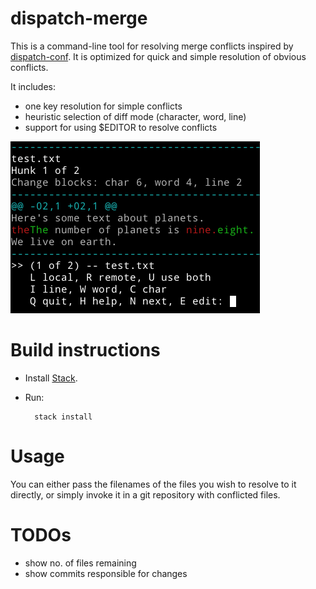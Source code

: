 # dispatch-merge
This is a command-line tool for resolving merge conflicts inspired by [dispatch-conf](https://wiki.gentoo.org/wiki/Dispatch-conf).
It is optimized for quick and simple resolution of obvious conflicts.

It includes:
* one key resolution for simple conflicts
* heuristic selection of diff mode (character, word, line)
* support for using $EDITOR to resolve conflicts

![Screenshot](.screenshot.png)

# Build instructions
* Install [Stack](http://docs.haskellstack.org/en/stable/README/#how-to-install).
* Run:

        stack install

# Usage
You can either pass the filenames of the files you wish to resolve to it directly, or simply invoke it in a git repository with conflicted files.

# TODOs
* show no. of files remaining
* show commits responsible for changes
